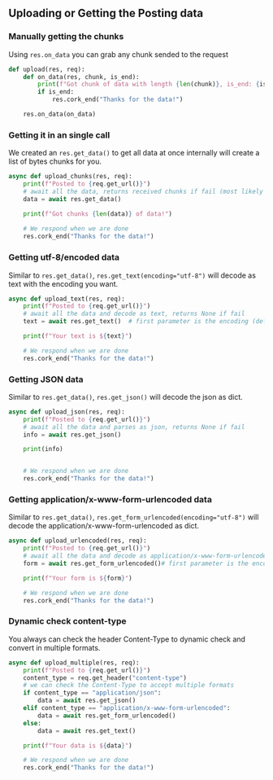 ## Uploading or Getting the Posting data

### Manually getting the chunks
Using `res.on_data` you can grab any chunk sended to the request

```python
def upload(res, req):
    def on_data(res, chunk, is_end):
        print(f"Got chunk of data with length {len(chunk)}, is_end: {is_end}")
        if is_end:
            res.cork_end("Thanks for the data!")

    res.on_data(on_data)
```

### Getting it in an single call
We created an `res.get_data()` to get all data at once internally will create a list of bytes chunks for you.

```python
async def upload_chunks(res, req):
    print(f"Posted to {req.get_url()}")
    # await all the data, returns received chunks if fail (most likely fail is aborted requests)
    data = await res.get_data()

    print(f"Got chunks {len(data)} of data!")
    
    # We respond when we are done
    res.cork_end("Thanks for the data!")
```
### Getting utf-8/encoded data
Similar to `res.get_data()`, `res.get_text(encoding="utf-8")` will decode as text with the encoding you want.
```python
async def upload_text(res, req):
    print(f"Posted to {req.get_url()}")
    # await all the data and decode as text, returns None if fail
    text = await res.get_text()  # first parameter is the encoding (default utf-8)

    print(f"Your text is ${text}")

    # We respond when we are done
    res.cork_end("Thanks for the data!")
```

### Getting JSON data
Similar to `res.get_data()`, `res.get_json()` will decode the json as dict.
```python
async def upload_json(res, req):
    print(f"Posted to {req.get_url()}")
    # await all the data and parses as json, returns None if fail
    info = await res.get_json()

    print(info)


    # We respond when we are done
    res.cork_end("Thanks for the data!")
```

### Getting application/x-www-form-urlencoded data
Similar to `res.get_data()`, `res.get_form_urlencoded(encoding="utf-8")` will decode the application/x-www-form-urlencoded as dict.

```python
async def upload_urlencoded(res, req):
    print(f"Posted to {req.get_url()}")
    # await all the data and decode as application/x-www-form-urlencoded, returns None if fails
    form = await res.get_form_urlencoded()# first parameter is the encoding (default utf-8)

    print(f"Your form is ${form}")

    # We respond when we are done
    res.cork_end("Thanks for the data!")
```
### Dynamic check content-type
You always can check the header Content-Type to dynamic check and convert in multiple formats.

```python
async def upload_multiple(res, req):
    print(f"Posted to {req.get_url()}")
    content_type = req.get_header("content-type")
    # we can check the Content-Type to accept multiple formats
    if content_type == "application/json":
        data = await res.get_json()
    elif content_type == "application/x-www-form-urlencoded":
        data = await res.get_form_urlencoded()
    else:
        data = await res.get_text()

    print(f"Your data is ${data}")

    # We respond when we are done
    res.cork_end("Thanks for the data!")
```